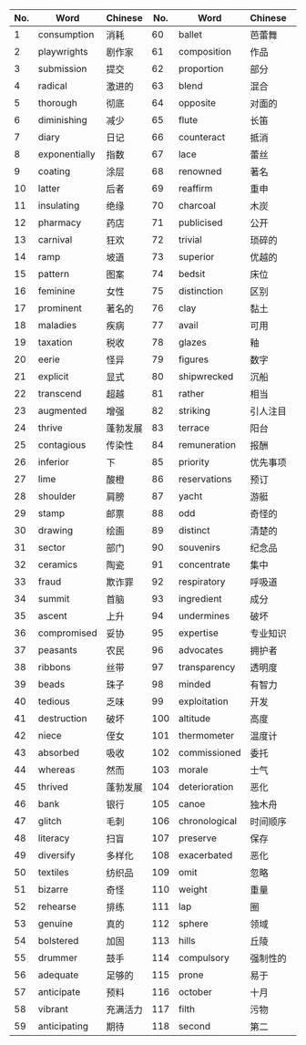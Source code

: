 | No. | Word | Chinese | No. | Word | Chinese | No. | Word | Chinese |
|-----|------|---------|-----|------|---------|-----|------|---------|
| 1 | consumption | 消耗 | 60 | ballet | 芭蕾舞 | 119 | hut | 小屋 |
| 2 | playwrights | 剧作家 | 61 | composition | 作品 | 120 | traits | 特质 |
| 3 | submission | 提交 | 62 | proportion | 部分 | 121 | synthetic | 合成的 |
| 4 | radical | 激进的 | 63 | blend | 混合 | 122 | reduction | 减少 |
| 5 | thorough | 彻底 | 64 | opposite | 对面的 | 123 | resemble | 类似 |
| 6 | diminishing | 减少 | 65 | flute | 长笛 | 124 | lauded | 称赞 |
| 7 | diary | 日记 | 66 | counteract | 抵消 | 125 | banquet | 宴会 |
| 8 | exponentially | 指数 | 67 | lace | 蕾丝 | 126 | necessarily | 一定 |
| 9 | coating | 涂层 | 68 | renowned | 著名 | 127 | aqueducts | 渡槽 |
| 10 | latter | 后者 | 69 | reaffirm | 重申 | 128 | artistic | 艺术 |
| 11 | insulating | 绝缘 | 70 | charcoal | 木炭 | 129 | persuasive | 有说服力 |
| 12 | pharmacy | 药店 | 71 | publicised | 公开 | 130 | predators | 掠食者 |
| 13 | carnival | 狂欢 | 72 | trivial | 琐碎的 | 131 | percussion | 打击乐器 |
| 14 | ramp | 坡道 | 73 | superior | 优越的 | 132 | catered | 餐饮 |
| 15 | pattern | 图案 | 74 | bedsit | 床位 | 133 | hierarchies | 层次结构 |
| 16 | feminine | 女性 | 75 | distinction | 区别 | 134 | intimate | 亲密的 |
| 17 | prominent | 著名的 | 76 | clay | 黏土 | 135 | vaccinations | 疫苗接种 |
| 18 | maladies | 疾病 | 77 | avail | 可用 | 136 | warehouse | 仓库 |
| 19 | taxation | 税收 | 78 | glazes | 釉 | 137 | outmoded | 陈旧 |
| 20 | eerie | 怪异 | 79 | figures | 数字 | 138 | agendas | 议程 |
| 21 | explicit | 显式 | 80 | shipwrecked | 沉船 | 139 | medicals | 医疗 |
| 22 | transcend | 超越 | 81 | rather | 相当 | 140 | infuse | 注入 |
| 23 | augmented | 增强 | 82 | striking | 引人注目 | 141 | swiss | 瑞士 |
| 24 | thrive | 蓬勃发展 | 83 | terrace | 阳台 | 142 | vitamins | 维生素 |
| 25 | contagious | 传染性 | 84 | remuneration | 报酬 | 143 | wardens | 看守 |
| 26 | inferior | 下 | 85 | priority | 优先事项 | 144 | tidy | 整齐的 |
| 27 | lime | 酸橙 | 86 | reservations | 预订 | 145 | abruptly | 突然 |
| 28 | shoulder | 肩膀 | 87 | yacht | 游艇 | 146 | arson | 纵火 |
| 29 | stamp | 邮票 | 88 | odd | 奇怪的 | 147 | nutrients | 营养 |
| 30 | drawing | 绘画 | 89 | distinct | 清楚的 | 148 | masculine | 男性 |
| 31 | sector | 部门 | 90 | souvenirs | 纪念品 | 149 | comets | 彗星 |
| 32 | ceramics | 陶瓷 | 91 | concentrate | 集中 | 150 | overrun | 超支 |
| 33 | fraud | 欺诈罪 | 92 | respiratory | 呼吸道 | 151 | complicated | 复杂的 |
| 34 | summit | 首脑 | 93 | ingredient | 成分 | 152 | accordance | 符合 |
| 35 | ascent | 上升 | 94 | undermines | 破坏 | 153 | comprehend | 理解 |
| 36 | compromised | 妥协 | 95 | expertise | 专业知识 | 154 | connotative | 含义 |
| 37 | peasants | 农民 | 96 | advocates | 拥护者 | 155 | consultation | 咨询 |
| 38 | ribbons | 丝带 | 97 | transparency | 透明度 | 156 | past | 过去的 |
| 39 | beads | 珠子 | 98 | minded | 有智力 | 157 | underpinnings | 基础 |
| 40 | tedious | 乏味 | 99 | exploitation | 开发 | 158 | initiative | 倡议 |
| 41 | destruction | 破坏 | 100 | altitude | 高度 | 159 | ethical | 道德 |
| 42 | niece | 侄女 | 101 | thermometer | 温度计 | 160 | marble | 大理石 |
| 43 | absorbed | 吸收 | 102 | commissioned | 委托 | 161 | coordination | 协调 |
| 44 | whereas | 然而 | 103 | morale | 士气 | 162 | illustrator | 插画家 |
| 45 | thrived | 蓬勃发展 | 104 | deterioration | 恶化 | 163 | flirtation | 调情 |
| 46 | bank | 银行 | 105 | canoe | 独木舟 | 164 | scraper | 刮刀 |
| 47 | glitch | 毛刺 | 106 | chronological | 时间顺序 | 165 | obscure | 朦胧 |
| 48 | literacy | 扫盲 | 107 | preserve | 保存 | 166 | contradictory | 矛盾 |
| 49 | diversify | 多样化 | 108 | exacerbated | 恶化 | 167 | abusively | 虐待性 |
| 50 | textiles | 纺织品 | 109 | omit | 忽略 | 168 | lucrative | 有利可图 |
| 51 | bizarre | 奇怪 | 110 | weight | 重量 | 169 | implicit | 隐式 |
| 52 | rehearse | 排练 | 111 | lap | 圈 | 170 | repatriation | 遣返 |
| 53 | genuine | 真的 | 112 | sphere | 领域 | 171 | dementia | 失智 |
| 54 | bolstered | 加固 | 113 | hills | 丘陵 | 172 | clarinet | 单簧管 |
| 55 | drummer | 鼓手 | 114 | compulsory | 强制性的 | 173 | archipelago | 群岛 |
| 56 | adequate | 足够的 | 115 | prone | 易于 | 174 | solitary | 孤 |
| 57 | anticipate | 预料 | 116 | october | 十月 | 175 | begs | 乞求 |
| 58 | vibrant | 充满活力 | 117 | filth | 污物 | 176 | cope | 应付 |
| 59 | anticipating | 期待 | 118 | second | 第二 | | | |